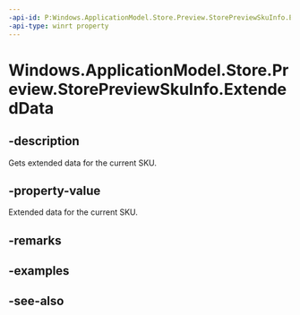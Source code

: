 ```yaml
---
-api-id: P:Windows.ApplicationModel.Store.Preview.StorePreviewSkuInfo.ExtendedData
-api-type: winrt property
---
```


<!-- Property syntax
public string ExtendedData { get; }
-->

# Windows.ApplicationModel.Store.Preview.StorePreviewSkuInfo.ExtendedData

## -description
Gets extended data for the current SKU.

## -property-value
Extended data for the current SKU.

## -remarks

## -examples

## -see-also

